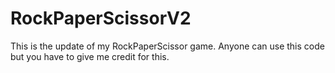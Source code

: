 # RockPaperScissorV2
This is the update of my RockPaperScissor game. Anyone can use this code but you have to give me credit for this. 
